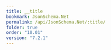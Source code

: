 ```yaml
---
title: __title
bookmark: JsonSchema.Net
permalink: /api/JsonSchema.Net/:title/
folder: true
order: "10.01"
version: "7.2.1"
---
```

